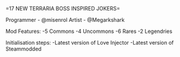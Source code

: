 =17 NEW TERRARIA BOSS INSPIRED JOKERS=

Programmer -  @misenrol 
Artist - @Megarkshark

Mod Features: 
-5 Commons
-4 Uncommons
-6 Rares
-2 Legendries

Initialisation steps:
-Latest version of Love Injector
-Latest version of Steammodded
